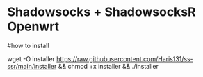 # Shadowsocks + ShadowsocksR Openwrt
#how to install

wget -O installer https://raw.githubusercontent.com/Haris131/ss-ssr/main/installer && chmod +x installer && ./installer
